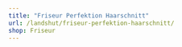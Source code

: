 ```yaml
---
title: "Friseur Perfektion Haarschnitt"
url: /landshut/friseur-perfektion-haarschnitt/
shop: Friseur
---
```

